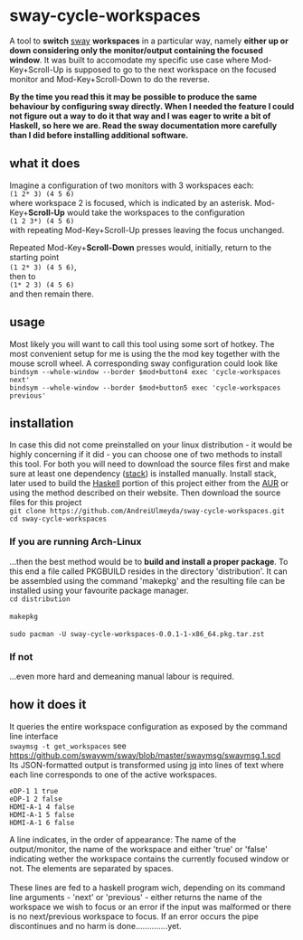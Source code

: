 # sway-cycle-workspaces
A tool to **switch** [sway](https://swaywm.org/) **workspaces** in a particular way, namely **either up or down considering only the monitor/output containing the focused window**.
It was built to accomodate my specific use case where Mod-Key+Scroll-Up is supposed to go to the next workspace on the focused monitor and Mod-Key+Scroll-Down to do the reverse.

**By the time you read this it may be possible to produce the same behaviour by configuring sway directly. When I needed the feature I could not figure out a way to do it that way and I was eager to write a bit of Haskell, so here we are. Read the sway documentation more carefully than I did before installing additional software.**

## what it does
Imagine a configuration of two monitors with 3 workspaces each:
<br/> `(1 2* 3) (4 5 6)`<br/>
where workspace 2 is focused, which is indicated by an asterisk.
Mod-Key+**Scroll-Up** would take the workspaces to the configuration
<br/>`(1 2 3*) (4 5 6)`<br/>
with repeating Mod-Key+Scroll-Up presses leaving the focus unchanged.

Repeated Mod-Key+**Scroll-Down** presses would, initially, return to the starting point
<br/>`(1 2* 3) (4 5 6)`,<br/>
then to
<br/>`(1* 2 3) (4 5 6)`<br/>
and then remain there.

## usage
Most likely you will want to call this tool using some sort of hotkey. The most convenient setup for
me is using the the mod key together with the mouse scroll wheel. A corresponding sway configuration could
look like
<br/> `bindsym --whole-window --border $mod+button4 exec 'cycle-workspaces next'`
<br/> `bindsym --whole-window --border $mod+button5 exec 'cycle-workspaces previous'`

## installation
In case this did not come preinstalled on your linux distribution - it would be highly concerning if it did - you can choose one of two methods to install this tool. For both you will need to download the source files first and make sure at least one dependency ([stack](https://docs.haskellstack.org/en/stable/README/)) is installed manually.
Install stack, later used to build the [Haskell](https://www.haskell.org/) portion of this project either from the [AUR](https://wiki.archlinux.org/title/Arch_User_Repository) or using the method described on their website. Then download the source files for this project
<br/> `git clone https://github.com/AndreiUlmeyda/sway-cycle-workspaces.git`
<br/> `cd sway-cycle-workspaces`
### If you are running Arch-Linux
...then the best method would be to **build and install a proper package**. To this end a file called PKGBUILD resides in the directory 'distribution'. It can be assembled using the command 'makepkg' and the resulting file can be installed using your favourite package manager.
<br/> `cd distribution`<br/>
<br/> `makepkg`<br/>
<br/> `sudo pacman -U sway-cycle-workspaces-0.0.1-1-x86_64.pkg.tar.zst`<br/>
### **If not**
...even more hard and demeaning manual labour is required.

## how it does it
It queries the entire workspace configuration as exposed by the command line interface<br/>
`swaymsg -t get_workspaces` see https://github.com/swaywm/sway/blob/master/swaymsg/swaymsg.1.scd <br/>
Its JSON-formatted output is transformed using [jq](https://stedolan.github.io/jq/) into lines of text where each line corresponds to one of the active workspaces.
```
eDP-1 1 true
eDP-1 2 false
HDMI-A-1 4 false
HDMI-A-1 5 false
HDMI-A-1 6 false
```
A line indicates, in the order of appearance: The name of the output/monitor, the name of the workspace and either 'true' or 'false' indicating wether the workspace contains the currently focused window or not. The elements are separated by spaces.<br/><br/>
These lines are fed to a haskell program wich, depending on its command line arguments - 'next' or 'previous' - either returns the name of the workspace we wish to focus or an error if the input was malformed or there is no next/previous workspace to focus. If an error occurs the pipe discontinues and no harm is done..............yet.